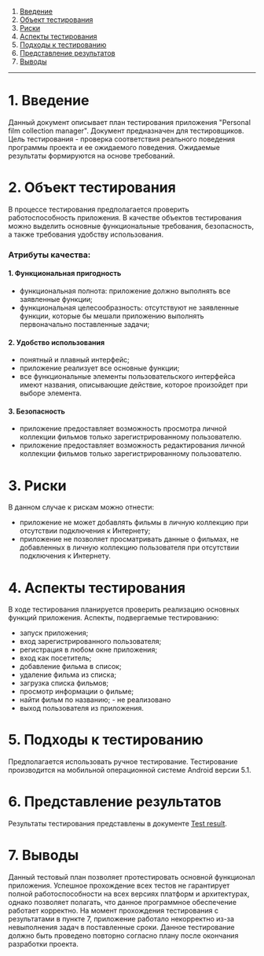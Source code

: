 1. [Введение](#introduction)   
2. [Объект тестирования](#test_object)   
3. [Риски](#risks)   
4. [Аспекты тестирования](#testing_aspects)   
5. [Подходы к тестированию](#testing_approach)   
6. [Представление результатов](#presentation_of_results)   
7. [Выводы](#conclusions)  
---
<a name="introduction"> 

# 1. Введение  

Данный документ описывает план тестирования приложения "Personal film collection manager". Документ предназначен для тестировщиков. Цель тестирования - проверка соответствия реального поведения программы проекта и ее ожидаемого поведения. Ожидаемые результаты формируются на основе требований.




<a name="test_object"> 

# 2. Объект тестирования  
В процессе тестирования предполагается проверить работоспособность приложения.
В качестве объектов тестирования можно выделить основные функциональные требования, безопасность, а также требования удобству использования.

### Атрибуты качества:
#### 1. Функциональная пригодность
- функциональная полнота: приложение должно выполнять все заявленные функции;
- функциональная целесообразность: отсутствуют не заявленные функции, которые бы мешали приложению выполнять первоначально поставленные задачи;
#### 2. Удобство использования
- понятный и плавный интерфейс;
- приложение реализует все основные функции;
- все функциональные элементы пользовательского интерфейса имеют названия, описывающие действие, которое произойдет при выборе элемента.
#### 3. Безопасность
- приложение предоставляет возможность просмотра личной коллекции фильмов только зарегистрированному пользователю.
- приложение предоставляет возможность редактирования личной коллекции фильмов только зарегистрированному пользователю.




<a name="risks"> 

# 3. Риски  
В данном случае к рискам можно отнести:
- приложение не может добавлять фильмы в личную коллекцию при отсутствии подключения к Интернету;
- приложение не позволяет просматривать данные о фильмах, не добавленных в личную коллекцию пользователя при отсутствии подключения к Интернету.

<a name="testing_aspects"> 

# 4. Аспекты тестирования

В ходе тестирования планируется проверить реализацию основных функций приложения. Аспекты, подвергаемые тестированию:

- запуск приложения;
- вход зарегистрированного пользователя;
- регистрация в любом окне приложения;
- вход как посетитель;
- добавление фильма в список;
- удаление фильма из списка;
- загрузка списка фильмов;
- просмотр информации о фильме;
- найти фильм по названию; - не реализовано
- выход пользователя из приложения.

<a name="testing_approach"> 

# 5. Подходы к тестированию  
Предполагается использовать ручное тестирование. Тестирование производится на мобильной операционной системе Android версии 5.1.


<a name="presentation_of_results"> 

# 6. Представление результатов  

Результаты тестирования представлены в документе [Test result](https://github.com/BrushkouMatvey/Study-Organizer/blob/master/docs/Testing/Test%20result.md).


<a name="conclusions"> 

# 7. Выводы
Данный тестовый план позволяет протестировать основной функционал приложения. Успешное прохождение всех тестов не гарантирует полной работоспособности на всех версиях платформ и архитектурах, однако позволяет полагать, что данное программное обеспечение работает корректно. На момент прохождения тестирования с результатами в пункте 7, приложение работало некорректно из-за невыполнения задач в поставленные сроки. Данное тестирование должно быть проведено повторно согласно плану после окончания разработки проекта.